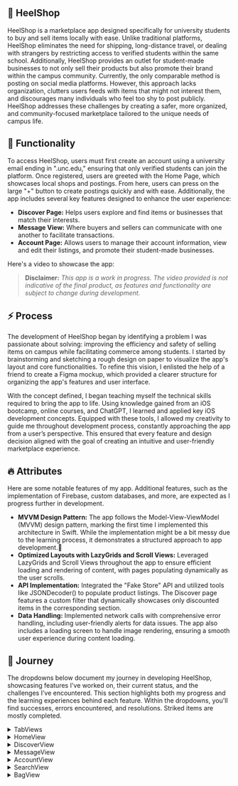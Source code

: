 ## 🐏 HeelShop
HeelShop is a marketplace app designed specifically for university students to buy and sell items locally with ease. Unlike traditional platforms, HeelShop eliminates the need for shipping, long-distance travel, or dealing with strangers by restricting access to verified students within the same school. Additionally, HeelShop provides an outlet for student-made businesses to not only sell their products but also promote their brand within the campus community. Currently, the only comparable method is posting on social media platforms. However, this approach lacks organization, clutters users feeds with items that might not interest them, and discourages many individuals who feel too shy to post publicly. HeelShop addresses these challenges by creating a safer, more organized, and community-focused marketplace tailored to the unique needs of campus life.

## 🦾 Functionality
To access HeelShop, users must first create an account using a university email ending in ".unc.edu," ensuring that only verified students can join the platform. Once registered, users are greeted with the Home Page, which showcases local shops and postings. From here, users can press on the large "+" button to create postings quickly and with ease. Additionally, the app includes several key features designed to enhance the user experience:
- **Discover Page:** Helps users explore and find items or businesses that match their interests.
- **Message View:** Where buyers and sellers can communicate with one another to facilitate transactions.
- **Account Page:** Allows users to manage their account information, view and edit their listings, and promote their student-made businesses.

Here's a video to showcase the app:

> **Disclaimer:** _This app is a work in progress. The video provided is not indicative of the final product, as features and functionality are subject to change during development._

## ⚡️ Process
The development of HeelShop began by identifying a problem I was passionate about solving: improving the efficiency and safety of selling items on campus while facilitating commerce among students. I started by brainstorming and sketching a rough design on paper to visualize the app's layout and core functionalities. To refine this vision, I enlisted the help of a friend to create a Figma mockup, which provided a clearer structure for organizing the app's features and user interface.

With the concept defined, I began teaching myself the technical skills required to bring the app to life. Using knowledge gained from an iOS bootcamp, online courses, and ChatGPT, I learned and applied key iOS development concepts. Equipped with these tools, I allowed my creativity to guide me throughout development process, constantly approaching the app from a user’s perspective. This ensured that every feature and design decision aligned with the goal of creating an intuitive and user-friendly marketplace experience.

## 🔥 Attributes

Here are some notable features of my app. Additional features, such as the implementation of Firebase, custom databases, and more, are expected as I progress further in development.

- **MVVM Design Pattern:** The app follows the Model-View-ViewModel (MVVM) design pattern, marking the first time I implemented this architecture in Swift. While the implementation might be a bit messy due to the learning process, it demonstrates a structured approach to app development.🪽
- **Optimized Layouts with LazyGrids and Scroll Views:** Leveraged LazyGrids and Scroll Views throughout the app to ensure efficient loading and rendering of content, with pages populating dynamically as the user scrolls.
- **API Implementation:** Integrated the "Fake Store" API and utilized tools like JSONDecoder() to populate product listings. The Discover page features a custom filter that dynamically showcases only discounted items in the corresponding section.
- **Data Handling:** Implemented network calls with comprehensive error handling, including user-friendly alerts for data issues. The app also includes a loading screen to handle image rendering, ensuring a smooth user experience during content loading.

## 🚀 Journey
The dropdowns below document my journey in developing HeelShop, showcasing features I've worked on, their current status, and the challenges I’ve encountered. This section highlights both my progress and the learning experiences behind each feature. Within the dropdowns, you'll find successes, errors encountered, and resolutions. Striked items are mostly completed.

<details>
  <summary>TabViews</summary>
  
  - 🟢 Successfully incorporated a TabView.
  - 🔴 RESOLVED: I came across issues inegrating the API into my app as it didn't have all the required informaiton I needed for some functionalities. Because this wasn't my database, I couldn't just edit it. To solve this issue, I had to create functions to edit the database until it was what I wanted it to be. This feature was necessary for testing my app and it will not be included in the final version.
</details>

<details>
  <summary>HomeView</summary>
  
  - 🟢 Successfully incorporated "Lazy scrolling" for efficient content rendering.
  - 🟢 "Products" section correctly populates the list based on API call.
  - 🟢 Discounted postings are distinct from regular ones.
  - 🔴 RESOLVED: I encountered an issue with invalid data errors while trying to populate the posting list from an API call, which stemmed from a mismatch between my data model and the structure of the API response. Initially, I assumed the response had a nested structure, but further debugging revealed it was a flat array. Adjusting my decoding approach to align with the actual API response resolved the issue. 
</details>

<details>
  <summary>DiscoverView</summary>

  - 🟢 Successfully incorporated "Lazy scrolling" for efficient content rendering.
  - 🟢 This view is visually where I want it to be at, however, adjustments to the model are necessary for this page to be functionally complete.
  - 🔴 RESOLVED: Issues were encountered filtering the database. Problems resided in filtering the database as the expected filtered list returned nothing. To fix this, I moved all of this data to the ViewModel and created a separate variable to handle fetching the information.
</details>

<details>
  <summary>MessageView</summary>

  - 🟢 Visually where I want it to be at. However, I still need to implement FireBase features for this view to work as I want it to.
  - 🔴 RESOLVED: Issues were encountered creating the "Inbox" header. Originally, I had the text and the icon within an HStack but changed it so the bell icon is on its own separate stack. Both views were combined used an ZStack to formate the view how I wanted it to be. 
</details>

<details>
  <summary>AccountView</summary>
  
  - Not yet started.
</details>

<details>
  <summary>SearchView</summary>
  
  - 🟢 Successfully made a working search bar to fiter the list of postings.
  - 🔴 Error occurred in the way in which SearchView is implemented. The idea is for a view to popup when users enter the search bar, but issues relating to formatting of the page arose. Further inspection and implementation of this view is necessary. As a result of this, this view is unusable for all the main views.
</details>

<details>
  <summary>BagView</summary>
  
  - Not yet started
</details>
